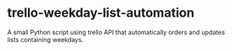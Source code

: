 # trello-weekday-list-automation
A small Python script using trello API that automatically orders and updates lists containing weekdays.
